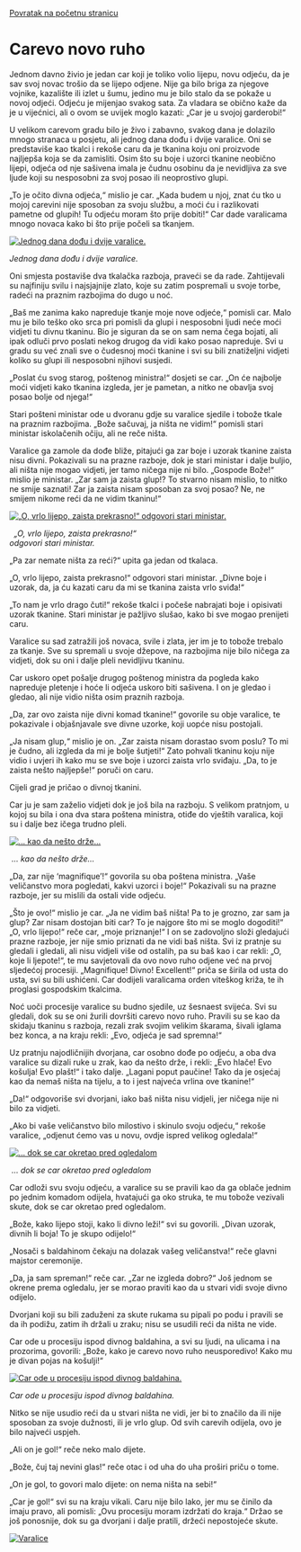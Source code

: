 [Povratak na početnu stranicu](README.md)

# Carevo novo ruho

Jednom davno živio je jedan car koji je toliko volio lijepu, novu odjeću, da je sav svoj novac trošio da se lijepo odjene. Nije ga bilo briga za njegove vojnike, kazalište ili izlet u šumu, jedino mu je bilo stalo da se pokaže u novoj odjeći. Odjeću je mijenjao svakog sata. Za vladara se obično kaže da je u vijećnici, ali o ovom se uvijek moglo kazati: „Car je u svojoj garderobi!“

U velikom carevom gradu bilo je živo i zabavno, svakog dana je dolazilo mnogo stranaca u posjetu, ali jednog dana dođu i dvije varalice. Oni se predstaviše kao tkalci i rekoše caru da je tkanina koju oni proizvode najljepša koja se da zamisliti. Osim što su boje i uzorci tkanine neobično lijepi, odjeća od nje sašivena imala je čudnu osobinu da je nevidljiva za sve ljude koji su nesposobni za svoj posao ili neoprostivo glupi.

„To je očito divna odjeća,“ mislio je car. „Kada budem u njoj, znat ću tko u mojoj carevini nije sposoban za svoju službu, a moći ću i razlikovati pametne od glupih! Tu odjeću moram što prije dobiti!“ Car dade varalicama mnogo novaca kako bi što prije počeli sa tkanjem.

[![Jednog dana dođu i dvije varalice.](https://lektire.skole.hr/sites/default/files/imagecache/400px/slikedjela/carevo01.png "Jednog dana dođu i dvije varalice.")](https://lektire.skole.hr/sites/default/files/slikedjela/carevo01.png)

_Jednog dana dođu i dvije varalice._

Oni smjesta postaviše dva tkalačka razboja, praveći se da rade. Zahtijevali su najfiniju svilu i najsjajnije zlato, koje su zatim pospremali u svoje torbe, radeći na praznim razbojima do dugo u noć.

„Baš me zanima kako napreduje tkanje moje nove odjeće,“ pomisli car. Malo mu je bilo teško oko srca pri pomisli da glupi i nesposobni ljudi neće moći vidjeti tu divnu tkaninu. Bio je siguran da se on sam nema čega bojati, ali ipak odluči prvo poslati nekog drugog da vidi kako posao napreduje. Svi u gradu su već znali sve o čudesnoj moći tkanine i svi su bili znatiželjni vidjeti koliko su glupi ili nesposobni njihovi susjedi.

„Poslat ću svog starog, poštenog ministra!“ dosjeti se car. „On će najbolje moći vidjeti kako tkanina izgleda, jer je pametan, a nitko ne obavlja svoj posao bolje od njega!“

Stari pošteni ministar ode u dvoranu gdje su varalice sjedile i tobože tkale na praznim razbojima. „Bože sačuvaj, ja ništa ne vidim!“ pomisli stari ministar iskolačenih očiju, ali ne reče ništa.

Varalice ga zamole da dođe bliže, pitajući ga zar boje i uzorak tkanine zaista nisu divni. Pokazivali su na prazne razboje, dok je stari ministar i dalje buljio, ali ništa nije mogao vidjeti, jer tamo ničega nije ni bilo. „Gospode Bože!“ mislio je ministar. „Zar sam ja zaista glup!? To stvarno nisam mislio, to nitko ne smije saznati! Zar ja zaista nisam sposoban za svoj posao? Ne, ne smijem nikome reći da ne vidim tkaninu!“

[![„O, vrlo lijepo, zaista prekrasno!“ odgovori stari ministar.](https://lektire.skole.hr/sites/default/files/imagecache/250px/slikedjela/carevo02.png "„O, vrlo lijepo, zaista prekrasno!“ odgovori stari ministar.")](https://lektire.skole.hr/sites/default/files/slikedjela/carevo02.png)

  _„O, vrlo lijepo, zaista prekrasno!“  
odgovori stari ministar._

„Pa zar nemate ništa za reći?“ upita ga jedan od tkalaca.

„O, vrlo lijepo, zaista prekrasno!“ odgovori stari ministar. „Divne boje i uzorak, da, ja ću kazati caru da mi se tkanina zaista vrlo sviđa!“

„To nam je vrlo drago čuti!“ rekoše tkalci i počeše nabrajati boje i opisivati uzorak tkanine. Stari ministar je pažljivo slušao, kako bi sve mogao prenijeti caru.

Varalice su sad zatražili još novaca, svile i zlata, jer im je to tobože trebalo za tkanje. Sve su spremali u svoje džepove, na razbojima nije bilo ničega za vidjeti, dok su oni i dalje pleli nevidljivu tkaninu.

Car uskoro opet pošalje drugog poštenog ministra da pogleda kako napreduje pletenje i hoće li odjeća uskoro biti sašivena. I on je gledao i gledao, ali nije vidio ništa osim praznih razboja.

„Da, zar ovo zaista nije divni komad tkanine!“ govorile su obje varalice, te pokazivale i objašnjavale sve divne uzorke, koji uopće nisu postojali.

„Ja nisam glup,“ mislio je on. „Zar zaista nisam dorastao svom poslu? To mi je čudno, ali izgleda da mi je bolje šutjeti!“ Zato pohvali tkaninu koju nije vidio i uvjeri ih kako mu se sve boje i uzorci zaista vrlo sviđaju. „Da, to je zaista nešto najljepše!“ poruči on caru.

Cijeli grad je pričao o divnoj tkanini.

Car ju je sam zaželio vidjeti dok je još bila na razboju. S velikom pratnjom, u kojoj su bila i ona dva stara poštena ministra, otiđe do vještih varalica, koji su i dalje bez ičega trudno pleli.

[![... kao da nešto drže...](https://lektire.skole.hr/sites/default/files/imagecache/200px/slikedjela/carevo03.png "... kao da nešto drže...")](https://lektire.skole.hr/sites/default/files/slikedjela/carevo03.png)

 _… kao da nešto drže…_

„Da, zar nije ‘magnifique’!“ govorila su oba poštena ministra. „Vaše veličanstvo mora pogledati, kakvi uzorci i boje!“ Pokazivali su na prazne razboje, jer su mislili da ostali vide odjeću.

„Što je ovo!“ mislio je car. „Ja ne vidim baš ništa! Pa to je grozno, zar sam ja glup? Zar nisam dostojan biti car? To je najgore što mi se moglo dogoditi!“ „O, vrlo lijepo!“ reče car, „moje priznanje!“ I on se zadovoljno složi gledajući prazne razboje, jer nije smio priznati da ne vidi baš ništa. Svi iz pratnje su gledali i gledali, ali nisu vidjeli više od ostalih, pa su baš kao i car rekli: „O, koje li ljepote!“, te mu savjetovali da ovo novo ruho odjene već na prvoj sljedećoj procesiji. „Magnifique! Divno! Excellent!“ priča se širila od usta do usta, svi su bili ushićeni. Car dodijeli varalicama orden viteškog križa, te ih proglasi gospodskim tkalcima.

Noć uoči procesije varalice su budno sjedile, uz šesnaest svijeća. Svi su gledali, dok su se oni žurili dovršiti carevo novo ruho. Pravili su se kao da skidaju tkaninu s razboja, rezali zrak svojim velikim škarama, šivali iglama bez konca, a na kraju rekli: „Evo, odjeća je sad spremna!“

Uz pratnju najodličnijih dvorjana, car osobno dođe po odjeću, a oba dva varalice su dizali ruke u zrak, kao da nešto drže, i rekli: „Evo hlače! Evo košulja! Evo plašt!“ i tako dalje. „Lagani poput paučine! Tako da je osjećaj kao da nemaš ništa na tijelu, a to i jest najveća vrlina ove tkanine!“

„Da!“ odgovoriše svi dvorjani, iako baš ništa nisu vidjeli, jer ničega nije ni bilo za vidjeti.

„Ako bi vaše veličanstvo bilo milostivo i skinulo svoju odjeću,“ rekoše varalice, „odjenut ćemo vas u novu, ovdje ispred velikog ogledala!“

[![... dok se car okretao pred ogledalom](https://lektire.skole.hr/sites/default/files/imagecache/300px/slikedjela/carevo06.png "... dok se car okretao pred ogledalom")](https://lektire.skole.hr/sites/default/files/slikedjela/carevo06.png)

 _… dok se car okretao pred ogledalom_

Car odloži svu svoju odjeću, a varalice su se pravili kao da ga oblače jednim po jednim komadom odijela, hvatajući ga oko struka, te mu tobože vezivali skute, dok se car okretao pred ogledalom.

„Bože, kako lijepo stoji, kako li divno leži!“ svi su govorili. „Divan uzorak, divnih li boja! To je skupo odijelo!“

„Nosači s baldahinom čekaju na dolazak vašeg veličanstva!“ reče glavni majstor ceremonije.

„Da, ja sam spreman!“ reče car. „Zar ne izgleda dobro?“ Još jednom se okrene prema ogledalu, jer se morao praviti kao da u stvari vidi svoje divno odijelo.

Dvorjani koji su bili zaduženi za skute rukama su pipali po podu i pravili se da ih podižu, zatim ih držali u zraku; nisu se usudili reći da ništa ne vide.

Car ode u procesiju ispod divnog baldahina, a svi su ljudi, na ulicama i na prozorima, govorili: „Bože, kako je carevo novo ruho neusporedivo! Kako mu je divan pojas na košulji!“

[![Car ode u procesiju ispod divnog baldahina.](https://lektire.skole.hr/sites/default/files/imagecache/500px/slikedjela/carevo04.png "Car ode u procesiju ispod divnog baldahina.")](https://lektire.skole.hr/sites/default/files/slikedjela/carevo04.png)

_Car ode u procesiju ispod divnog baldahina._

Nitko se nije usudio reći da u stvari ništa ne vidi, jer bi to značilo da ili nije sposoban za svoje dužnosti, ili je vrlo glup. Od svih carevih odijela, ovo je bilo najveći uspjeh.

„Ali on je gol!“ reče neko malo dijete.

„Bože, čuj taj nevini glas!“ reče otac i od uha do uha proširi priču o tome.

„On je gol, to govori malo dijete: on nema ništa na sebi!“

„Car je gol!“ svi su na kraju vikali. Caru nije bilo lako, jer mu se činilo da imaju pravo, ali pomisli: „Ovu procesiju moram izdržati do kraja.“ Držao se još ponosnije, dok su ga dvorjani i dalje pratili, držeći nepostojeće skute.

[![Varalice](https://lektire.skole.hr/sites/default/files/imagecache/500px/slikedjela/carevo05.png "Varalice")](https://lektire.skole.hr/sites/default/files/slikedjela/carevo05.png)

